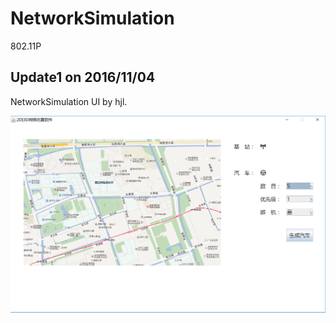 # NetworkSimulation
802.11P

## Update1 on 2016/11/04

NetworkSimulation UI by hjl.

![UI](https://github.com/linmufeng/NetworkSimulation/blob/master/NU_20161104.PNG)
